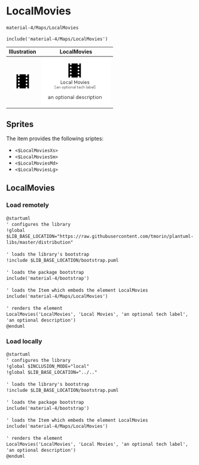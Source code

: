 # LocalMovies


```text
material-4/Maps/LocalMovies
```

```text
include('material-4/Maps/LocalMovies')
```



| Illustration | LocalMovies |
| :---: | :---: |
| ![illustration for Illustration](../../material-4/Maps/LocalMovies.png) | ![illustration for LocalMovies](../../material-4/Maps/LocalMovies.Local.png) |



## Sprites
The item provides the following sriptes:

- `<$LocalMoviesXs>`
- `<$LocalMoviesSm>`
- `<$LocalMoviesMd>`
- `<$LocalMoviesLg>`





## LocalMovies

### Load remotely
```plantuml
@startuml
' configures the library
!global $LIB_BASE_LOCATION="https://raw.githubusercontent.com/tmorin/plantuml-libs/master/distribution"

' loads the library's bootstrap
!include $LIB_BASE_LOCATION/bootstrap.puml

' loads the package bootstrap
include('material-4/bootstrap')

' loads the Item which embeds the element LocalMovies
include('material-4/Maps/LocalMovies')

' renders the element
LocalMovies('LocalMovies', 'Local Movies', 'an optional tech label', 'an optional description')
@enduml
```

### Load locally
```plantuml
@startuml
' configures the library
!global $INCLUSION_MODE="local"
!global $LIB_BASE_LOCATION="../.."

' loads the library's bootstrap
!include $LIB_BASE_LOCATION/bootstrap.puml

' loads the package bootstrap
include('material-4/bootstrap')

' loads the Item which embeds the element LocalMovies
include('material-4/Maps/LocalMovies')

' renders the element
LocalMovies('LocalMovies', 'Local Movies', 'an optional tech label', 'an optional description')
@enduml
```

